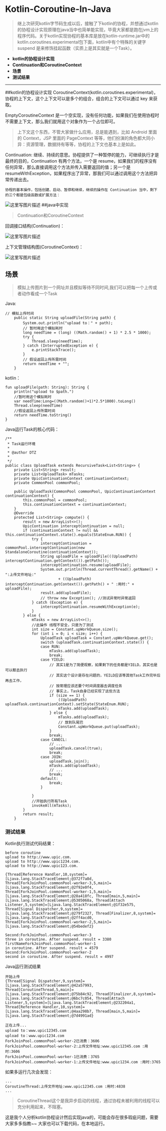 # Kotlin-Coroutine-In-Java

>继上次研究kotlin字节码生成以后，接触了下kotlin的协程，并想通过kotlin的协程设计实现原理在java当中也简单能实现，毕竟大家都是跑在jvm上的程序代码。关于kotlin实现协程的基本库是放在kotlin-runtime.jar中的kotlin.coroutines.experimental包下面，kotlin中有个特殊的关键字suspend 是来修饰挂起函数（实质上是其实就是一个Task）。
    
- **kotlin的协程设计实现**
- **Continuation和CoroutineContext**
- **场景**
- **测试结果**


-------------------
##kotlin的协程设计实现
    CoroutineContext(kotlin.coroutines.experimental)，协程的上下文，这个上下文可以是多个的组合，组合的上下文可以通过 key 来获取。

EmptyCoroutineContext 是一个空实现，没有任何功能，如果我们在使用协程时不需要上下文，那么我们就用这个对象作为一个占位即可。

>上下文这个东西，不管大家做什么应用，总是能遇到，比如 Android 里面的 Context，JSP 里面的 PageContext 等等，他们扮演的角色都大同小异：资源管理，数据持有等等，协程的上下文也基本上是如此。


Continuation:
 继续、持续的意思。协程提供了一种暂停的能力，可继续执行才是最终的目的，Continuation 有两个方法，一个是 resume，如果我们的程序没有任何异常，那么直接调用这个方法并传入需要返回的值；另一个是 resumeWithException，如果程序出了异常，那我们可以通过调用这个方法把异常传递出去。
 
    协程的基本操作，包括创建、启动、暂停和继续，继续的操作在 Continuation 当中，剩下的三个都是包级函数或扩展方法：

![这里写图片描述](http://img.blog.csdn.net/20170606135003458?watermark/2/text/aHR0cDovL2Jsb2cuY3Nkbi5uZXQvcXFfMzg3MjQyOTU=/font/5a6L5L2T/fontsize/400/fill/I0JBQkFCMA==/dissolve/70/gravity/SouthEast)
##java中实现
>Continuation和CoroutineContext

回调接口结构(Continuation)：

![这里写图片描述](http://img.blog.csdn.net/20170606131854114?watermark/2/text/aHR0cDovL2Jsb2cuY3Nkbi5uZXQvcXFfMzg3MjQyOTU=/font/5a6L5L2T/fontsize/400/fill/I0JBQkFCMA==/dissolve/70/gravity/SouthEast)


上下文管理结构图(CoroutineContext)：

![这里写图片描述](http://img.blog.csdn.net/20170606131950786?watermark/2/text/aHR0cDovL2Jsb2cuY3Nkbi5uZXQvcXFfMzg3MjQyOTU=/font/5a6L5L2T/fontsize/400/fill/I0JBQkFCMA==/dissolve/70/gravity/SouthEast)
 
## 场景

> 模拟上传图片到一个网址并且模拟等待不同时间,我们可以把每一个上传或者动作看成一个Task

Java:

```
// 模拟上传时间
	public static String uploadFile(String path) {
		System.out.println("upload to：" + path);
		// 暂时用这个模拟耗时
		long needTime = (long) ((Math.random() + 1) * 2.5 * 1000);
		try {
			Thread.sleep(needTime);
		} catch (InterruptedException e) {
			e.printStackTrace();
		}
		// 假设返回上传所需时间
		return needTime + "";
	}

```

kotlin：

```
fun uploadFile(path: String): String {
	println("upload to $path.")
	//暂时用这个模拟耗时
	var needTime:Long=((Math.random()+1)*2.5*1000).toLong()
	Thread.sleep(needTime)
	//假设返回上传所需时间
	return needTime.toString()
}

```

Java运行Task的核心代码：

```
/**
 * Task运行环境
 * 
 * @author DTZ
 *
 */
public class UploadTask extends RecursiveTask<List<String>> {
	private List<String> result;
	private List<UploadTask> mTasks;
	private UpicContinuationContext continuationContext;
	private CommonPool commonPool;

	public UploadTask(CommonPool commonPool, UpicContinuationContext continuationContext) {
		this.commonPool = commonPool;
		this.continuationContext = continuationContext;
	}
	@Override
	protected List<String> compute() {
		result = new ArrayList<>();
		UpicContinuation interceptContinuation = null;
		if (continuationContext != null && this.continuationContext.state().equals(StateEnum.RUN)) {
			try {
				interceptContinuation = commonPool.interceptContinuation(new StandaloneCoroutine(continuationContext));
				String uploadFile = uploadFile(((UploadPath) interceptContinuation.getContext()).getPath());
				interceptContinuation.resume(uploadFile);
				System.out.println(Thread.currentThread().getName() + ":上传文件地址:"
						+ ((UploadPath) interceptContinuation.getContext()).getPath() + " :用时:" + uploadFile);
				result.add(uploadFile);
				// throw new Exception(); //测试异常时异常返回
			} catch (Exception e) {
				interceptContinuation.resumeWithException(e);
			}
		} else {
			mTasks = new ArrayList<>();
			//此操作 线程不安全，只是为了测试
			int size = Constant.upWorkQueue.size();
			for (int i = 0; i < size; i++) {
				UploadTask uploadTask = Constant.upWorkQueue.get();
				switch (uploadTask.continuationContext.state()) {
				case RUN:
					mTasks.add(uploadTask);
					break;
				case YIELD:
					// 其实1是为了简便观察，如果剩下的任务都是YIELD，其实也是可以都去执行
					// 其实这个设计是存在问题的，YEILD应该等其他Task工作完毕后再去工作，
					// 按常理应该还要个时间调度器去调度任务
					// 事实上，Task自身已经实现了这些方法
					if (size == 1) {
						((UploadPath) uploadTask.continuationContext).setState(StateEnum.RUN);
						mTasks.add(uploadTask);
					} else {
						mTasks.add(uploadTask);
						// 放到队尾巴
						Constant.upWorkQueue.put(uploadTask);
					}
					break;
				case CANECL:
					// ...
					uploadTask.cancel(true);
					break;
				case JOIN:
					uploadTask.join();
					mTasks.add(uploadTask);
					// ...
					break;
				default:
					break;
				}

			}
			//开始执行所有Task
			invokeAll(mTasks);
		}
		return result;
	}
```


### 测试结果

Kotlin执行测试代码结果：

```
before coroutine
upload to http://www.upic.com.
upload to http://www.upic1234.com.
upload to http://www.upic123.com.

{Thread[Reference Handler,10,system]=[Ljava.lang.StackTraceElement;@372f7a8d, Thread[ForkJoinPool.commonPool-worker-3,5,main]=[Ljava.lang.StackTraceElement;@2f92e0f4, Thread[ForkJoinPool.commonPool-worker-1,5,main]=[Ljava.lang.StackTraceElement;@28a418fc, Thread[main,5,main]=[Ljava.lang.StackTraceElement;@5305068a, Thread[Attach Listener,5,system]=[Ljava.lang.StackTraceElement;@1f32e575, Thread[Signal Dispatcher,9,system]=[Ljava.lang.StackTraceElement;@279f2327, Thread[Finalizer,8,system]=[Ljava.lang.StackTraceElement;@2ff4acd0, Thread[ForkJoinPool.commonPool-worker-2,5,main]=[Ljava.lang.StackTraceElement;@54bedef2}

Second:ForkJoinPool.commonPool-worker-3
three in coroutine. After suspend. result = 3380
firstNameForkJoinPool.commonPool-worker-1
in coroutine. After suspend. result = 4579
Second:ForkJoinPool.commonPool-worker-2
second in coroutine. After suspend. result = 4997

```
Java运行测试结果

```
开始上传
{Thread[Signal Dispatcher,9,system]=[Ljava.lang.StackTraceElement;@42a57993, Thread[CoroutineThread,5,main]=[Ljava.lang.StackTraceElement;@75b84c92, Thread[Finalizer,8,system]=[Ljava.lang.StackTraceElement;@6bc7c054, Thread[Attach Listener,5,system]=[Ljava.lang.StackTraceElement;@232204a1, Thread[Reference Handler,10,system]=[Ljava.lang.StackTraceElement;@4aa298b7, Thread[main,5,main]=[Ljava.lang.StackTraceElement;@7d4991ad}

正在上传...
upload to：www.upic12345.com
upload to：www.upic1234.com
ForkJoinPool.commonPool-worker-2已消费：3606
ForkJoinPool.commonPool-worker-2:上传文件地址:www.upic12345.com :用时:3606
ForkJoinPool.commonPool-worker-1已消费：3765
ForkJoinPool.commonPool-worker-1:上传文件地址:www.upic1234.com :用时:3765

```
如果多运行几次会发现：

```
...
CoroutineThread:上传文件地址:www.upic12345.com :用时:4838
...
```
>CoroutineThread这个是我异步启动的线程，通过协程未被利用的线程可以充分利用起来，不阻塞。


这是我个人分析kotlin协程设计然后实现java的，可能会存在很多瑕疵问题，需要大家多多指教~~
大家也可以下载代码，在本地运行。
